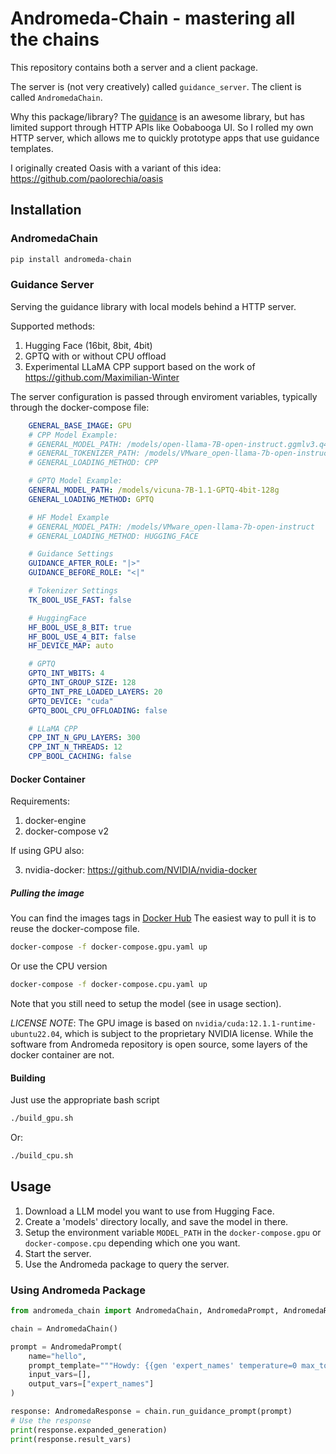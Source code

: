 # Andromeda-Chain - mastering all the chains

This repository contains both a server and a client package.

The server is (not very creatively) called `guidance_server`.
The client is called `AndromedaChain`.

Why this package/library?
The [guidance](https://github.com/microsoft/guidance) is an awesome library, but has limited support through HTTP APIs like Oobabooga UI.
So I rolled my own HTTP server, which allows me to quickly prototype apps that use guidance templates.

I originally created Oasis with a variant of this idea: https://github.com/paolorechia/oasis


## Installation


### AndromedaChain

```bash
pip install andromeda-chain
``` 

### Guidance Server
Serving the guidance library with local models behind a HTTP server.

Supported methods:
1. Hugging Face (16bit, 8bit, 4bit)
2. GPTQ with or without CPU offload
3. Experimental LLaMA CPP support based on the work of https://github.com/Maximilian-Winter

The server configuration is passed through enviroment variables, typically through the docker-compose file:
 
```yaml
    GENERAL_BASE_IMAGE: GPU
    # CPP Model Example:
    # GENERAL_MODEL_PATH: /models/open-llama-7B-open-instruct.ggmlv3.q4_0.bin
    # GENERAL_TOKENIZER_PATH: /models/VMware_open-llama-7b-open-instruct
    # GENERAL_LOADING_METHOD: CPP

    # GPTQ Model Example:
    GENERAL_MODEL_PATH: /models/vicuna-7B-1.1-GPTQ-4bit-128g
    GENERAL_LOADING_METHOD: GPTQ

    # HF Model Example
    # GENERAL_MODEL_PATH: /models/VMware_open-llama-7b-open-instruct
    # GENERAL_LOADING_METHOD: HUGGING_FACE

    # Guidance Settings
    GUIDANCE_AFTER_ROLE: "|>"
    GUIDANCE_BEFORE_ROLE: "<|"

    # Tokenizer Settings
    TK_BOOL_USE_FAST: false

    # HuggingFace
    HF_BOOL_USE_8_BIT: true
    HF_BOOL_USE_4_BIT: false
    HF_DEVICE_MAP: auto

    # GPTQ
    GPTQ_INT_WBITS: 4
    GPTQ_INT_GROUP_SIZE: 128
    GPTQ_INT_PRE_LOADED_LAYERS: 20
    GPTQ_DEVICE: "cuda"
    GPTQ_BOOL_CPU_OFFLOADING: false

    # LLaMA CPP
    CPP_INT_N_GPU_LAYERS: 300
    CPP_INT_N_THREADS: 12
    CPP_BOOL_CACHING: false
```

#### Docker Container


Requirements:
1. docker-engine
2. docker-compose v2

If using GPU also:

3. nvidia-docker: https://github.com/NVIDIA/nvidia-docker



##### Pulling the image
You can find the images tags in [Docker Hub](https://hub.docker.com/repository/docker/paolorechia/guidance_server/general)
The easiest way to pull it is to reuse the docker-compose file.

```bash
docker-compose -f docker-compose.gpu.yaml up
```

Or use the CPU version

```bash
docker-compose -f docker-compose.cpu.yaml up
```

Note that you still need to setup the model (see in usage section).

*LICENSE NOTE*: The GPU image is based on `nvidia/cuda:12.1.1-runtime-ubuntu22.04`, which is subject to the proprietary NVIDIA license.
While the software from Andromeda repository is open source, some layers of the docker container are not.


#### Building
Just use the appropriate bash script
```bash
./build_gpu.sh
```

Or:
```bash
./build_cpu.sh
```


## Usage

1. Download a LLM model you want to use from Hugging Face.
2. Create a 'models' directory locally, and save the model in there.
3. Setup the environment variable `MODEL_PATH` in the `docker-compose.gpu` or `docker-compose.cpu` depending which one you want.
4. Start the server.
5. Use the Andromeda package to query the server.



### Using Andromeda Package

```python
from andromeda_chain import AndromedaChain, AndromedaPrompt, AndromedaResponse

chain = AndromedaChain()

prompt = AndromedaPrompt(
    name="hello",
    prompt_template="""Howdy: {{gen 'expert_names' temperature=0 max_tokens=300}}""",
    input_vars=[],
    output_vars=["expert_names"]
)

response: AndromedaResponse = chain.run_guidance_prompt(prompt)
# Use the response
print(response.expanded_generation)
print(response.result_vars)
```